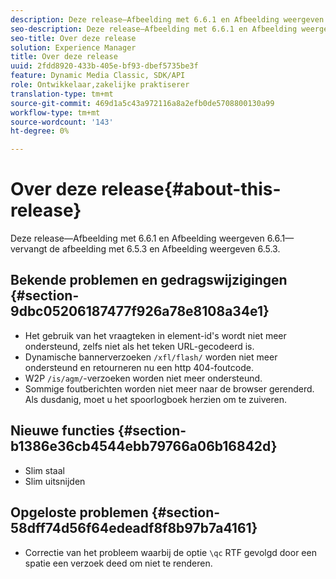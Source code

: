 ```yaml
---
description: Deze release—Afbeelding met 6.6.1 en Afbeelding weergeven 6.6.1—vervangt de afbeelding met 6.5.3 en Afbeelding weergeven 6.5.3.
seo-description: Deze release—Afbeelding met 6.6.1 en Afbeelding weergeven 6.6.1—vervangt de afbeelding met 6.5.3 en Afbeelding weergeven 6.5.3.
seo-title: Over deze release
solution: Experience Manager
title: Over deze release
uuid: 2fdd8920-433b-405e-bf93-dbef5735be3f
feature: Dynamic Media Classic, SDK/API
role: Ontwikkelaar,zakelijke praktiserer
translation-type: tm+mt
source-git-commit: 469d1a5c43a972116a8a2efb0de5708800130a99
workflow-type: tm+mt
source-wordcount: '143'
ht-degree: 0%

---
```



# Over deze release{#about-this-release}

Deze release—Afbeelding met 6.6.1 en Afbeelding weergeven 6.6.1—vervangt de afbeelding met 6.5.3 en Afbeelding weergeven 6.5.3.

## Bekende problemen en gedragswijzigingen {#section-9dbc05206187477f926a78e8108a34e1}

* Het gebruik van het vraagteken in element-id&#39;s wordt niet meer ondersteund, zelfs niet als het teken URL-gecodeerd is.
* Dynamische bannerverzoeken `/xfl/flash/` worden niet meer ondersteund en retourneren nu een http 404-foutcode.
* W2P `/is/agm/`-verzoeken worden niet meer ondersteund.
* Sommige foutberichten worden niet meer naar de browser gerenderd. Als dusdanig, moet u het spoorlogboek herzien om te zuiveren.

## Nieuwe functies {#section-b1386e36cb4544ebb79766a06b16842d}

* Slim staal
* Slim uitsnijden

## Opgeloste problemen {#section-58dff74d56f64edeadf8f8b97b7a4161}

* Correctie van het probleem waarbij de optie `\qc` RTF gevolgd door een spatie een verzoek deed om niet te renderen.

